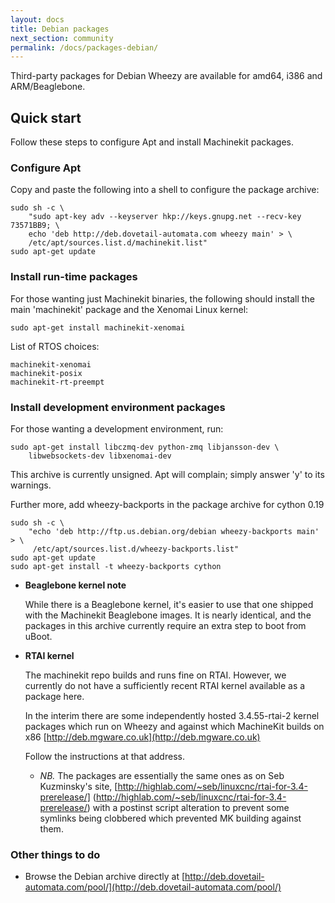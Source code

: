 ```yaml
---
layout: docs
title: Debian packages
next_section: community
permalink: /docs/packages-debian/
---
```


Third-party packages for Debian Wheezy are available for amd64, i386
and ARM/Beaglebone.

## Quick start

Follow these steps to configure Apt and install Machinekit packages.

### Configure Apt

Copy and paste the following into a shell to configure the package archive:

    sudo sh -c \
        "sudo apt-key adv --keyserver hkp://keys.gnupg.net --recv-key 73571BB9; \
        echo 'deb http://deb.dovetail-automata.com wheezy main' > \
        /etc/apt/sources.list.d/machinekit.list"
    sudo apt-get update

### Install run-time packages

For those wanting just Machinekit binaries, the following should
install the main 'machinekit' package and the Xenomai Linux
kernel:

    sudo apt-get install machinekit-xenomai

List of RTOS choices:

    machinekit-xenomai
    machinekit-posix
    machinekit-rt-preempt

### Install development environment packages

For those wanting a development environment, run:

    sudo apt-get install libczmq-dev python-zmq libjansson-dev \
        libwebsockets-dev libxenomai-dev

This archive is currently unsigned. Apt will complain; simply answer
'y' to its warnings.

Further more, add wheezy-backports in the package archive for cython 0.19

    sudo sh -c \
        "echo 'deb http://ftp.us.debian.org/debian wheezy-backports main' > \
         /etc/apt/sources.list.d/wheezy-backports.list"
    sudo apt-get update
    sudo apt-get install -t wheezy-backports cython


- **Beaglebone kernel note**

  While there is a Beaglebone kernel, it's easier to use that one
  shipped with the Machinekit Beaglebone images. It is nearly
  identical, and the packages in this archive currently require an
  extra step to boot from uBoot.

- **RTAI kernel**

  The machinekit repo builds and runs fine on RTAI. However, we currently
  do not have a sufficiently recent RTAI kernel available as a package here.

  In the interim there are some independently hosted 3.4.55-rtai-2
  kernel packages which run on Wheezy and against which MachineKit
  builds on x86 [http://deb.mgware.co.uk](http://deb.mgware.co.uk)

  Follow the instructions at that address.

  - *NB.* The packages are essentially the same ones as on Seb
    Kuzminsky's site,
    [http://highlab.com/~seb/linuxcnc/rtai-for-3.4-prerelease/]
    (http://highlab.com/~seb/linuxcnc/rtai-for-3.4-prerelease/) with a
    postinst script alteration to prevent some symlinks being
    clobbered which prevented MK building against them.


### Other things to do

- Browse the Debian archive directly at
  [http://deb.dovetail-automata.com/pool/](http://deb.dovetail-automata.com/pool/)
